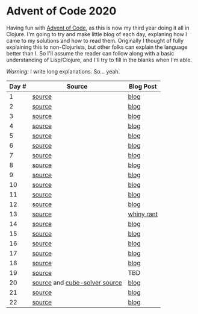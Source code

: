 # Advent of Code 2020

Having fun with [Advent of Code](https://adventofcode.com/), as this is now my third year doing it all in Clojure.
I'm going to try and make little blog of each day, explaning how I came to my solutions and how to read them.
Originally I thought of fully explaining this to non-Clojurists, but other folks can explain the language better
than I.  So I'll assume the reader can follow along with a basic understanding of Lisp/Clojure, and I'll try to
fill in the blanks when I'm able.

_Warning:_ I write long explanations. So... yeah.

| Day # | Source | Blog Post |
| ----- | ------ | --------- |
|  1    | [source](src/advent_2020_clojure/day01.clj) | [blog](docs/day01.md) |
|  2    | [source](src/advent_2020_clojure/day02.clj) | [blog](docs/day02.md) |
|  3    | [source](src/advent_2020_clojure/day03.clj) | [blog](docs/day03.md) |
|  4    | [source](src/advent_2020_clojure/day04.clj) | [blog](docs/day04.md) |
|  5    | [source](src/advent_2020_clojure/day05.clj) | [blog](docs/day05.md) |
|  6    | [source](src/advent_2020_clojure/day06.clj) | [blog](docs/day06.md) |
|  7    | [source](src/advent_2020_clojure/day07.clj) | [blog](docs/day07.md) |
|  8    | [source](src/advent_2020_clojure/day08.clj) | [blog](docs/day08.md) |
|  9    | [source](src/advent_2020_clojure/day09.clj) | [blog](docs/day09.md) |
| 10    | [source](src/advent_2020_clojure/day10.clj) | [blog](docs/day10.md) |
| 11    | [source](src/advent_2020_clojure/day11.clj) | [blog](docs/day11.md) |
| 12    | [source](src/advent_2020_clojure/day12.clj) | [blog](docs/day12.md) |
| 13    | [source](src/advent_2020_clojure/day13.clj) | [whiny rant](docs/day13.md) |
| 14    | [source](src/advent_2020_clojure/day14.clj) | [blog](docs/day14.md) |
| 15    | [source](src/advent_2020_clojure/day15.clj) | [blog](docs/day15.md) |
| 16    | [source](src/advent_2020_clojure/day16.clj) | [blog](docs/day16.md) |
| 17    | [source](src/advent_2020_clojure/day17.clj) | [blog](docs/day17.md) |
| 18    | [source](src/advent_2020_clojure/day18.clj) | [blog](docs/day18.md) |
| 19    | [source](src/advent_2020_clojure/day19.clj) | TBD |
| 20    | [source](src/advent_2020_clojure/day20.clj) and [cube-solver source](src/advent_2020_clojure/cube_solver.clj) | [blog](docs/day20.md) |
| 21    | [source](src/advent_2020_clojure/day21.clj) | [blog](docs/day21.md) |
| 22    | [source](src/advent_2020_clojure/day22.clj) | [blog](docs/day22.md) |
